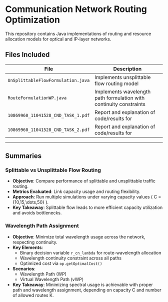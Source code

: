 # Communication Network Routing Optimization

This repository contains Java implementations of routing and resource allocation models for optical and IP-layer networks.  

## Files Included

| File                            | Description                                                                 |
|---------------------------------|-----------------------------------------------------------------------------|
| `UnSplittableFlowFormulation.java` | Implements unsplittable flow routing model                                 |
| `RouteFormulationWP.java`         | Implements wavelength path formulation with continuity constraints          |
| `10869960_11041528_CND_TASK_1.pdf` | Report and explanation of code/results for                                 |
| `10869960_11041528_CND_TASK_2.pdf` | Report and explanation of code/results for                                 |

---

## Summaries

### Splittable vs Unsplittable Flow Routing

- **Objective**: Compare performance of splittable and unsplittable traffic routing.
- **Metrics Evaluated**: Link capacity usage and routing flexibility.
- **Approach**: Run multiple simulations under varying capacity values \( C = \{10,15,\dots,50\} \).
- **Key Takeaway**: Splittable flow leads to more efficient capacity utilization and avoids bottlenecks.

### Wavelength Path Assignment

- **Objective**: Minimize total wavelength usage across the network, respecting continuity.
- **Key Elements**:
  - Binary decision variable `r_cn_lambda` for route-wavelength allocation
  - Wavelength continuity constraint across all paths
  - Optimized cost via `op.getOptimalCost()`
- **Scenarios**:
  - Wavelength Path (WP)
  - Virtual Wavelength Path (vWP)
- **Key Takeaway**: Minimizing spectral usage is achievable with proper path and wavelength assignment, depending on capacity C and number of allowed routes K.
